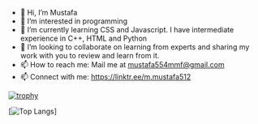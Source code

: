 - 👋 Hi, I’m Mustafa
- 👀 I’m interested in programming
- 🌱 I’m currently learning CSS and Javascript. I have intermediate experience in C++, HTML and Python
- 💞️ I’m looking to collaborate on learning from experts and sharing my work with you to review and learn from it.
- 📫 How to reach me: Mail me at mustafa554mmf@gmail.com
- 📫 Connect with me: https://linktr.ee/m.mustafa512

<!---
mmustafa512/mmustafa512 is a ✨ special ✨ repository because its `README.md` (this file) appears on your GitHub profile.
You can click the Preview link to take a look at your changes.
--->
[![trophy](https://github-profile-trophy.vercel.app/?username=ryo-ma&theme=flat)](https://github.com/ryo-ma/github-profile-trophy)

[![Top Langs](https://github-readme-stats.vercel.app/api/top-langs/?username=nabilramy&layout=compact)]
